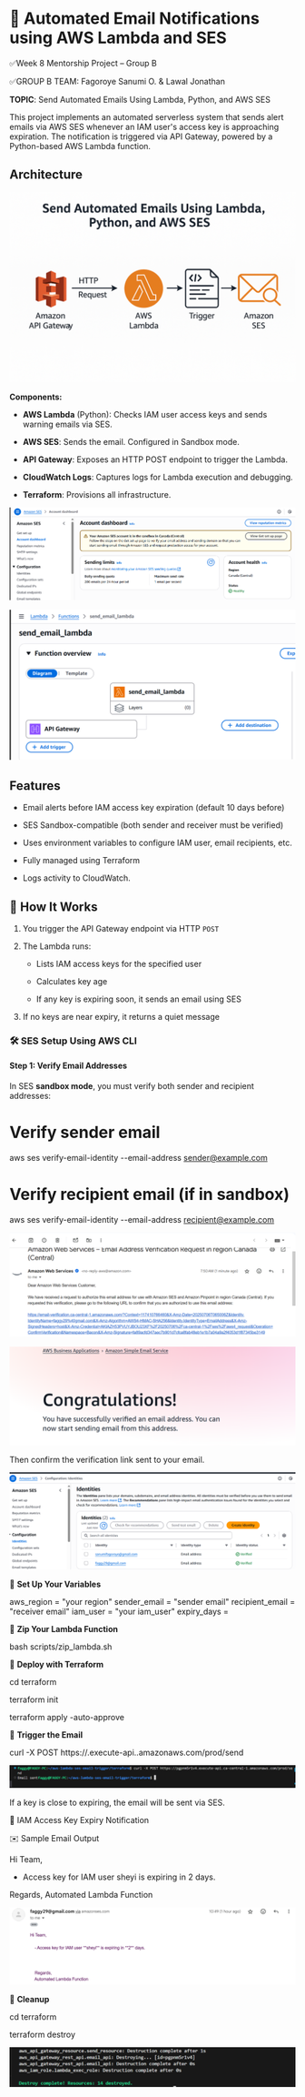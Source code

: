 # 📧 Automated Email Notifications using AWS Lambda and SES

✅Week 8 Mentorship Project – Group B

✅GROUP B TEAM: Fagoroye Sanumi O.
                 & Lawal Jonathan
               
**TOPIC**: Send Automated Emails Using Lambda, Python, and AWS SES

This project implements an automated serverless system that sends alert emails via AWS SES whenever an IAM user's access key is approaching expiration. The notification is triggered via API Gateway, powered by a Python-based AWS Lambda function.

## Architecture

![rchitecture](images/Ses-email.png)

**Components:**

- **AWS Lambda** (Python): Checks IAM user access keys and sends warning emails via SES.

- **AWS SES**: Sends the email. Configured in Sandbox mode.

- **API Gateway**: Exposes an HTTP POST endpoint to trigger the Lambda.

- **CloudWatch Logs**: Captures logs for Lambda execution and debugging.

- **Terraform**: Provisions all infrastructure.

![proof](<images/Screenshot 2025-07-06 105956.png>)

![lambda](<images/Screenshot 2025-07-06 110103.png>)


## Features

- Email alerts before IAM access key expiration (default 10 days before)

- SES Sandbox-compatible (both sender and receiver must be verified)

- Uses environment variables to configure IAM user, email recipients, etc.

- Fully managed using Terraform

- Logs activity to CloudWatch.

## 🚀 How It Works

1. You trigger the API Gateway endpoint via HTTP `POST`

2. The Lambda runs:

   - Lists IAM access keys for the specified user

   - Calculates key age

   - If any key is expiring soon, it sends an email using SES

3. If no keys are near expiry, it returns a quiet message


### 🛠️ SES Setup Using AWS CLI

#### Step 1: Verify Email Addresses

In SES **sandbox mode**, you must verify both sender and recipient addresses:

# Verify sender email

aws ses verify-email-identity --email-address sender@example.com

# Verify recipient email (if in sandbox)

aws ses verify-email-identity --email-address recipient@example.com

![email](<images/Screenshot 2025-07-06 075147.png>)

![mail](<images/Screenshot 2025-07-06 075438.png>)

Then confirm the verification link sent to your email.

![Email](<images/Screenshot 2025-07-06 105913.png>)


📌 **Set Up Your Variables**

aws_region      = "your region"
sender_email    = "sender email"
recipient_email = "receiver email"
iam_user        = "your iam_user"
expiry_days     = 


📌 **Zip Your Lambda Function**

bash scripts/zip_lambda.sh

📌 **Deploy with Terraform**

cd terraform

terraform init

terraform apply -auto-approve


📌 **Trigger the Email**

curl -X POST https://<your-api-id>.execute-api.<region>.amazonaws.com/prod/send

![trigger](<images/Screenshot 2025-07-06 092828.png>)

If a key is close to expiring, the email will be sent via SES.


🔐 IAM Access Key Expiry Notification

✉️ Sample Email Output

Hi Team,

- Access key for IAM user sheyi is expiring in 2 days.

Regards,
Automated Lambda Function

![shot](<images/Screenshot 2025-07-06 120611.png>)

🧼 **Cleanup**

cd terraform

terraform destroy

![delete](<images/Screenshot 2025-07-06 110414.png>)


